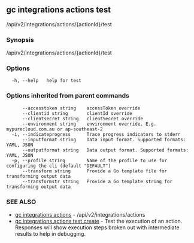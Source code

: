 ## gc integrations actions test

/api/v2/integrations/actions/{actionId}/test

### Synopsis

/api/v2/integrations/actions/{actionId}/test

### Options

```
  -h, --help   help for test
```

### Options inherited from parent commands

```
      --accesstoken string    accessToken override
      --clientid string       clientId override
      --clientsecret string   clientSecret override
      --environment string    environment override. E.g. mypurecloud.com.au or ap-southeast-2
  -i, --indicateprogress      Trace progress indicators to stderr
      --inputformat string    Data input format. Supported formats: YAML, JSON
      --outputformat string   Data output format. Supported formats: YAML, JSON
  -p, --profile string        Name of the profile to use for configuring the cli (default "DEFAULT")
      --transform string      Provide a Go template file for transforming output data
      --transformstr string   Provide a Go template string for transforming output data
```

### SEE ALSO

* [gc integrations actions](gc_integrations_actions.html)	 - /api/v2/integrations/actions
* [gc integrations actions test create](gc_integrations_actions_test_create.html)	 - Test the execution of an action. Responses will show execution steps broken out with intermediate results to help in debugging.


